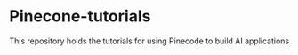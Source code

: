 # Pinecone-tutorials
This repository holds the tutorials for using Pinecode to build AI applications
